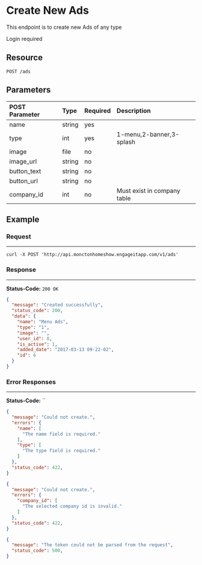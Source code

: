# Create New Ads

This endpoint is to create new Ads of any type

Login required

## Resource

```
POST /ads
```

## Parameters

POST Parameter | Type | Required | Description
:------------ | :--- | :------- | :----------
name      | string  | yes      |
type      | int  | yes      | 1-menu,2-banner,3-splash
image      | file  | no      |
image_url      | string  | no      |
button_text      | string  | no      |
button_url      | string  | no      |
company_id      | int  | no      | Must exist in company table

## Example

### Request

--------------------------------------------------------------------------------

```curl
curl -X POST 'http://api.monctonhomeshow.engageitapp.com/v1/ads'
```

### Response

--------------------------------------------------------------------------------
**Status-Code:** `200 OK`

```json
{
  "message": "Created successfully",
  "status_code": 200,
  "data": {
    "name": "Menu Ads",
    "type": "1",
    "image": "",
    "user_id": 8,
    "is_active": 1,
    "added_date": "2017-03-13 09-22-02",
    "id": 6
  }
}
```

### Error Responses

--------------------------------------------------------------------------------

**Status-Code:** ``
```json
{
  "message": "Could not create.",
  "errors": {
    "name": [
      "The name field is required."
    ],
    "type": [
      "The type field is required."
    ]
  },
  "status_code": 422,
}
```

```json
{
  "message": "Could not create.",
  "errors": {
    "company_id": [
      "The selected company id is invalid."
    ]
  },
  "status_code": 422,
}
```


```json
{
  "message": "The token could not be parsed from the request",
  "status_code": 500,
}
```
